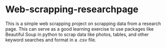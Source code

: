 # Web-scrapping-researchpage
This is a simple web scrapping project on scrapping data from a research page. This can serve as a good learning exercise to use packages like Beautiful Soup in python to scrap data like photos, tables, and other keyword searches and format in a .csv file.
